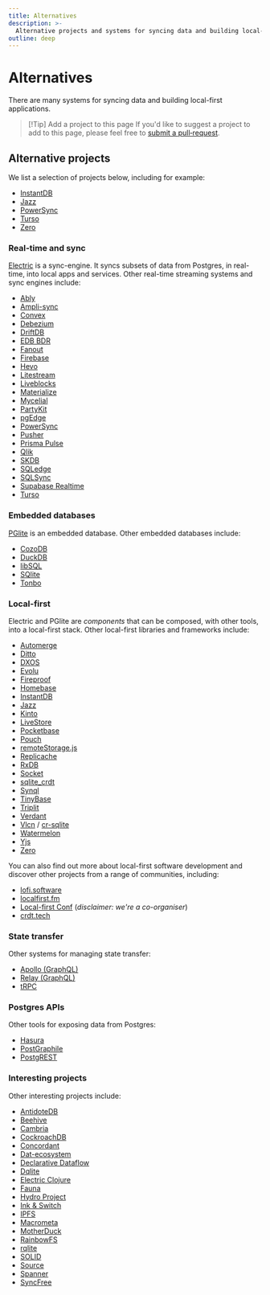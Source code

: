 ```yaml
---
title: Alternatives
description: >-
  Alternative projects and systems for syncing data and building local-first applications.
outline: deep
---
```


# Alternatives

There are many systems for syncing data and building local-first applications.

> [!Tip] Add a project to this page
> If you'd like to suggest a project to add to this page, please feel free to
> <span class="no-wrap-sm">[submit a pull‑request](https://github.com/electric-sql/electric/edit/main/website/docs/reference/alternatives.md)</span>.

## Alternative projects

We list a selection of projects below, including for example:

- [InstantDB](https://www.instantdb.com)
- [Jazz](https://jazz.tools)
- [PowerSync](https://www.powersync.co)
- [Turso](https://turso.tech)
- [Zero](https://zerosync.dev)

### Real-time and sync

[Electric](/product/sync) is a sync-engine. It syncs subsets of data from Postgres, in real-time, into local apps and services. Other real-time streaming systems and sync engines include:

- [Ably](https://ably.com)
- [Ampli-sync](https://ampliapps.com/sqlite-sync)
- [Convex](https://www.convex.dev)
- [Debezium](https://debezium.io/)
- [DriftDB](https://driftdb.com)
- [EDB BDR](https://www.enterprisedb.com/docs/pgd/4/bdr)
- [Fanout](https://www.fastly.com/products/fanout)
- [Firebase](https://firebase.google.com)
- [Hevo](https://hevodata.com/)
- [Litestream](https://litestream.io)
- [Liveblocks](https://liveblocks.io)
- [Materialize](https://materialize.com)
- [Mycelial](https://mycelial.com)
- [PartyKit](https://partykit.io)
- [pgEdge](https://www.pgedge.com)
- [PowerSync](https://www.powersync.co)
- [Pusher](https://pusher.com)
- [Prisma Pulse](https://www.prisma.io/data-platform/pulse)
- [Qlik](https://www.qlik.com/us/products/qlik-data-streaming-cdc)
- [SKDB](https://skdb.io)
- [SQLedge](https://github.com/zknill/sqledge)
- [SQLSync](https://github.com/orbitinghail/sqlsync)
- [Supabase Realtime](https://supabase.com/docs/guides/realtime)
- [Turso](https://turso.tech)

### Embedded databases

[PGlite](/product/pglite) is an embedded database. Other embedded databases include:

- [CozoDB](https://www.cozodb.org)
- [DuckDB](https://duckdb.org)
- [libSQL](https://turso.tech/libsql)
- [SQlite](https://www.sqlite.org)
- [Tonbo](https://github.com/tonbo-io/tonbo)

### Local-first

Electric and PGlite are *components* that can be composed, with other tools, into a local-first stack. Other local-first libraries and frameworks include:

- [Automerge](https://automerge.org)
- [Ditto](https://ditto.live)
- [DXOS](https://dxos.org)
- [Evolu](https://github.com/evoluhq/evolu)
- [Fireproof](https://fireproof.storage)
- [Homebase](https://homebase.io)
- [InstantDB](https://www.instantdb.com)
- [Jazz](https://jazz.tools)
- [Kinto](https://kinto-storage.org)
- [LiveStore](https://github.com/livestorejs)
- [Pocketbase](https://pocketbase.io)
- [Pouch](https://pouchdb.com)
- [remoteStorage.js](https://remotestorage.io)
- [Replicache](https://replicache.dev)
- [RxDB](https://rxdb.info)
- [Socket](https://socketsupply.co)
- [sqlite_crdt](https://github.com/cachapa/sqlite_crdt)
- [Synql](https://github.com/coast-team/synql)
- [TinyBase](https://tinybase.org)
- [Triplit](https://www.triplit.dev)
- [Verdant](https://github.com/a-type/verdant)
- [Vlcn](https://vlcn.io) / [cr-sqlite](https://github.com/vlcn-io/cr-sqlite)
- [Watermelon](https://nozbe.github.io/WatermelonDB)
- [Yjs](https://yjs.dev)
- [Zero](https://zerosync.dev)

You can also find out more about local-first software development and discover other projects from a range of communities, including:

- [lofi.software](https://lofi.software)
- [localfirst.fm](https://www.localfirst.fm)
- [Local-first Conf](https://www.localfirstconf.com) (*disclaimer: we're a co-organiser*)
- [crdt.tech](https://crdt.tech)

### State transfer

Other systems for managing state transfer:

- [Apollo (GraphQL)](https://www.apollographql.com)
- [Relay (GraphQL)](https://relay.dev)
- [tRPC](https://trpc.io)

### Postgres APIs

Other tools for exposing data from Postgres:

- [Hasura](https://hasura.io)
- [PostGraphile](https://www.graphile.org/postgraphile)
- [PostgREST](https://postgrest.org/en/stable)

### Interesting projects

Other interesting projects include:

- [AntidoteDB](https://www.antidotedb.eu)
- [Beehive](https://www.inkandswitch.com/beehive)
- [Cambria](https://www.inkandswitch.com/cambria)
- [CockroachDB](https://www.cockroachlabs.com/product)
- [Concordant](https://github.com/concordant)
- [Dat-ecosystem](https://blog.dat-ecosystem.org/staying-connected)
- [Declarative Dataflow](https://github.com/comnik/declarative-dataflow)
- [Dqlite](https://dqlite.io)
- [Electric Clojure](https://github.com/hyperfiddle/electric)
- [Fauna](https://fauna.com)
- [Hydro Project](https://hydro.run/research)
- [Ink & Switch](https://www.inkandswitch.com)
- [IPFS](https://ipfs.tech)
- [Macrometa](https://www.macrometa.com)
- [MotherDuck](https://motherduck.com)
- [RainbowFS](https://rainbowfs.lip6.fr)
- [rqlite](https://github.com/rqlite/rqlite)
- [SOLID](https://solidproject.org)
- [Source](https://source.network)
- [Spanner](https://cloud.google.com/spanner/)
- [SyncFree](https://pages.lip6.fr/syncfree/index.php/crdt-resources.html)
